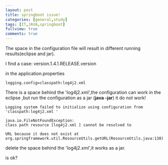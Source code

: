```yaml
---
layout: post
title: springboot issue!
categories: [general,study]
tags: [IT,JAVA,springboot]
fullview: true
comments: true
---
```

The space in the configuration file will result in different running results(eclipse and jar).

I find a case:
version.1.4.1.RELEASE.version

in the application.properties
``` 
logging.config=classpath:log4j2.xml 
```
There is a space behind the 'log4j2.xml',the configuration can work in the eclipse ,but run the configuration as a jar (**java -jar**) it do not work!
```
Logging system failed to initialize using configuration from 'classpath:log4j2.xml '
```
```
java.io.FileNotFoundException: 
class path resource [log4j2.xml ] cannot be resolved to 
```
```
URL because it does not exist at org.springframework.util.ResourceUtils.getURL(ResourceUtils.java:138)
```
delete the space behind the 'log4j2.xml',it works as a jar.

is ok?

